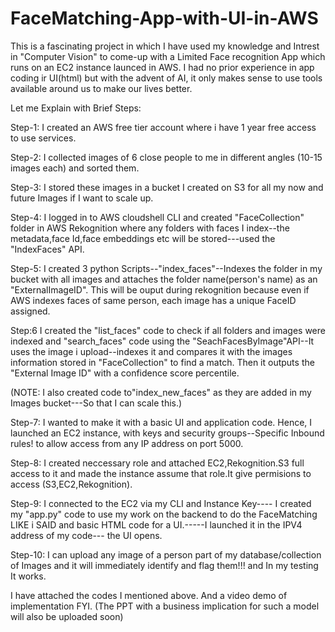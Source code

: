 # FaceMatching-App-with-UI-in-AWS

This is a fascinating project in which I have used my knowledge and Intrest in "Computer Vision" to come-up with a Limited Face recognition App which runs on an EC2 instance launced in AWS. I had no prior experience in app coding ir UI(html) but with the advent of AI, it only makes sense to use tools available around us to make our lives better.

Let me Explain with Brief Steps:

Step-1: I created an AWS free tier account where i have 1 year free access to use services.


Step-2: I collected images of 6 close people to me in different angles (10-15 images each) and sorted them.


Step-3: I stored these images in a bucket I created on S3 for all my now and future Images if I want to scale up.


Step-4: I logged in to AWS cloudshell CLI and created "FaceCollection" folder in AWS Rekognition where any folders with faces I index--the metadata,face Id,face embeddings etc will be stored---used the "IndexFaces" API.


Step-5: I created 3 python Scripts--"index_faces"--Indexes the folder in my bucket with all images and attaches the folder name(person's name) as an "ExternalImageID". This will be ouput during rekognition because even if AWS indexes faces of same person, each image has a unique FaceID assigned.


Step:6 I created the "list_faces" code to check if all folders and images were indexed and "search_faces" code using the "SeachFacesByImage"API--It uses the image i upload--indexes it and compares it with the images information stored in "FaceCollection" to find a match. Then it outputs the "External Image ID" with a confidence score percentile.



(NOTE: I also created code to"index_new_faces" as they are added in my Images bucket---So that I can scale this.)



Step-7: I wanted to make it with a basic UI and application code. Hence, I launched an EC2 instance, with keys and security groups--Specific Inbound rules! to allow access from any IP address on port 5000.


Step-8: I created neccessary role and attached EC2,Rekognition.S3 full access to it and made the instance assume that role.It give permisions to access (S3,EC2,Rekognition).



Step-9: I connected to the EC2 via my CLI and Instance Key---- I created my "app.py" code to use my work on the backend to do the FaceMatching LIKE i SAID and basic HTML code for a UI.-----I launched it in the IPV4 address of my code--- the UI opens.


Step-10: I can upload any image of a person part of my database/collection of Images and it will immediately identify and flag them!!! and In my testing It works.

I have attached the codes I mentioned above. And a video demo of implementation FYI.
(The PPT with a business implication for such a model will also be uploaded soon)


